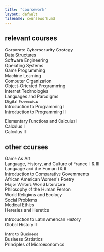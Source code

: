 ```yaml
---
title: "coursework"
layout: default
filename: coursework.md
---
```


## relevant courses
Corporate Cybersecurity Strategy  
Data Structures  
Software Engineering  
Operating Systems  
Game Programming  
Machine Learning  
Computer Organization  
Object-Oriented Programming  
Internet Technologies  
Languages and Paradigms  
Digital Forensics  
Introduction to Programming I  
Introduction to Programming II  
  
Elementary Functions and Calculus I  
Calculus I  
Calculus II  

## other courses
Game As Art  
Language, History, and Culture of France II & III  
Language and the Human I & II  
Introduction to Comparative Governments  
African American Women's Poetry  
Major Writers World Literature  
Philosophy of the Human Person  
World Religions and Ecology  
Social Problems  
Medical Ethics  
Heresies and Heretics  
  
Introduction to Latin American History  
Global History II  

Intro to Business  
Business Statistics  
Principles of Microeconomics  